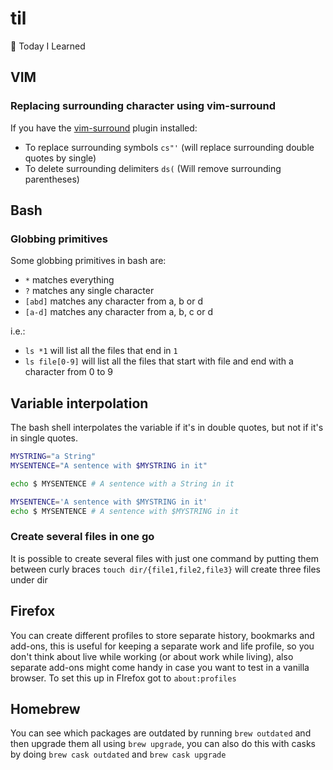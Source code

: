 # til
📘 Today I Learned


## VIM

### Replacing surrounding character using vim-surround
If you have the [vim-surround](https://github.com/tpope/vim-surround) plugin installed:
- To replace surrounding symbols `cs"'` (will replace surrounding double quotes by single)
- To delete surrounding delimiters `ds(` (Will remove surrounding parentheses)


## Bash

### Globbing primitives
Some globbing primitives in bash are:
- `*`  matches everything
- `?`  matches any single character
- `[abd]`  matches any character from a, b or d
- `[a-d]`  matches any character from a, b, c or d

i.e.:
- `ls *1` will list all the files that end in `1`
- `ls file[0-9]` will list all the files that start with file and end with a character from 0 to 9

## Variable interpolation
The bash shell interpolates the variable if it's in double quotes, but not if it's in single quotes.
```sh
MYSTRING="a String"
MYSENTENCE="A sentence with $MYSTRING in it"

echo $ MYSENTENCE # A sentence with a String in it

MYSENTENCE='A sentence with $MYSTRING in it'
echo $ MYSENTENCE # A sentence with $MYSTRING in it
```
### Create several files in one go
It is possible to create several files with just one command by putting them between curly braces
`touch dir/{file1,file2,file3}` will create three files under dir

## Firefox

You can create different profiles to store separate history, bookmarks and add-ons, this is useful for keeping a separate work and life profile, so you don't think about live while working (or about work while living), also separate add-ons might come handy in case you want to test in a vanilla browser. To set this up in FIrefox got to `about:profiles`

## Homebrew
You can see which packages are outdated by running `brew outdated` and then upgrade them all using `brew upgrade`, you can also do this with casks by doing `brew cask outdated` and `brew cask upgrade`

